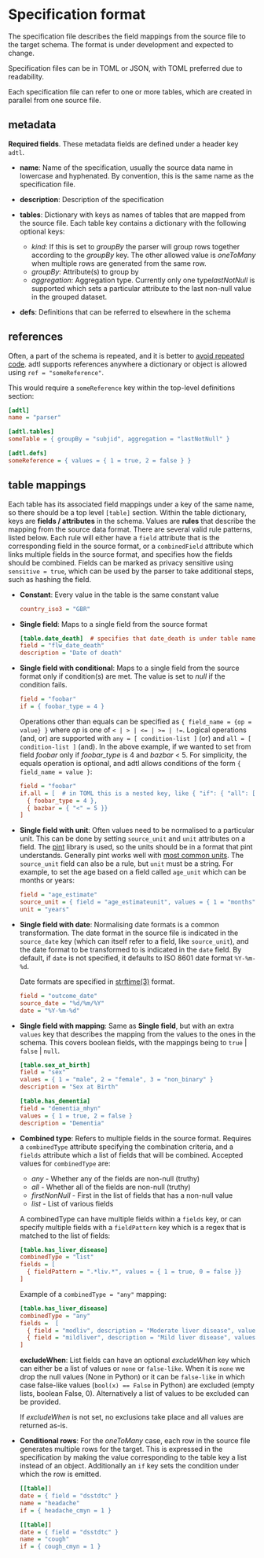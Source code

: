 # Specification format

The specification file describes the field mappings from the source file to the
target schema. The format is under development and expected to change.

Specification files can be in TOML or JSON, with TOML preferred due to readability.

Each specification file can refer to one or more tables, which are
created in parallel from one source file.

## metadata

**Required fields**. These metadata fields are defined under a header key `adtl`.

* **name**: Name of the specification, usually the source data name in
  lowercase and hyphenated. By convention, this is the same name as the
  specification file.
* **description**: Description of the specification
* **tables**: Dictionary with keys as names of tables that are
  mapped from the source file. Each table key contains a dictionary
  with the following optional keys:

  * *kind*: If this is set to *groupBy* the parser will group
    rows together according to the *groupBy* key. The other
    allowed value is *oneToMany* when multiple rows are
    generated from the same row.
  * *groupBy*: Attribute(s) to group by
  * *aggregation*: Aggregation type. Currently only one
    type*lastNotNull* is supported which sets a particular
    attribute to the last non-null value in the grouped dataset.

* **defs**: Definitions that can be referred to elsewhere in the schema

## references

Often, a part of the schema is repeated, and it is better to
[avoid repeated code](https://en.wikipedia.org/wiki/Don%27t_repeat_yourself). adtl
supports references anywhere a dictionary or object is allowed using `ref = "someReference"`.

This would require a `someReference` key within the top-level definitions section:

```ini
[adtl]
name = "parser"

[adtl.tables]
someTable = { groupBy = "subjid", aggregation = "lastNotNull" }

[adtl.defs]
someReference = { values = { 1 = true, 2 = false } }
```

## table mappings

Each table has its associated field mappings under a key of the same
name, so there should be a top level `[table]` section.
Within the table dictionary, keys are **fields / attributes** in the schema. Values are **rules**
that describe the mapping from the source data format. There are several valid
rule patterns, listed below. Each rule will either have a `field` attribute
that is the corresponding field in the source format, or a `combinedField`
attribute which links multiple fields in the source format, and specifies how
the fields should be combined. Fields can be marked as privacy sensitive using
`sensitive = true`, which can be used by the parser to take additional steps,
such as hashing the field.

* **Constant**: Every value in the table is the same constant value

  ```ini
  country_iso3 = "GBR"
  ```

* **Single field**: Maps to a single field from the source format

  ```ini
  [table.date_death]  # specifies that date_death is under table named 'table'
  field = "flw_date_death"
  description = "Date of death"
  ```

* **Single field with conditional**: Maps to a single field from the source format
  only if condition(s) are met. The value is set to *null* if the condition fails.

  ```ini
  field = "foobar"
  if = { foobar_type = 4 }
  ```

  Operations other than equals can be specified as `{ field_name = {op = value} }`
  where *op* is one of `< | > | <= | >= | !=`. Logical operations (and, or) are
  supported with `any = [ condition-list ]` (or) and `all = [ condition-list ]` (and).
  In the above example, if we wanted to set from field *foobar* only if
  *foobar_type* is 4 and *bazbar* < 5. For simplicity, the equals operation is optional,
  and adtl allows conditions of the form `{ field_name = value }`:

  ```ini
  field = "foobar"
  if.all = [  # in TOML this is a nested key, like { "if": { "all": [ ... ] } }
    { foobar_type = 4 },
    { bazbar = { "<" = 5 }}
  ]
  ```

* **Single field with unit**: Often values need to be normalised to a particular unit.
  This can be done by setting `source_unit` and `unit` attributes on a field. The
  [pint](https://pint.readthedocs.io) library is used, so the units should be in a format
  that pint understands. Generally pint works well with
  [most common units](https://github.com/hgrecco/pint/blob/master/pint/default_en.txt).
  The `source_unit` field can also be a rule, but `unit` must be a string. For example,
  to set the age based on a field called `age_unit` which can be months or years:

  ```ini
  field = "age_estimate"
  source_unit = { field = "age_estimateunit", values = { 1 = "months", 2 = "years" }}
  unit = "years"
  ```

* **Single field with date**: Normalising date formats is a common transformation.
  The date format in the source file is indicated in the `source_date` key (which
  can itself refer to a field, like `source_unit`), and the date format to be
  transformed to is indicated in the `date` field. By default, if `date` is not
  specified, it defaults to ISO 8601 date format `%Y-%m-%d`.

  Date formats are specified in [strftime(3)](http://man.openbsd.org/strftime) format.

  ```ini
  field = "outcome_date"
  source_date = "%d/%m/%Y"
  date = "%Y-%m-%d"
  ```

* **Single field with mapping**: Same as **Single field**, but with an extra
  `values` key that describes the mapping from the values to the ones in the
  schema. This covers boolean fields, with the mappings being to `true` | `false` | `null`.

  ```ini
  [table.sex_at_birth]
  field = "sex"
  values = { 1 = "male", 2 = "female", 3 = "non_binary" }
  description = "Sex at Birth"
  ```

  ```ini
  [table.has_dementia]
  field = "dementia_mhyn"
  values = { 1 = true, 2 = false }
  description = "Dementia"
  ```

* **Combined type**: Refers to multiple fields in the source format. Requires
  a `combinedType` attribute specifying the combination criteria, and
  a `fields` attribute which a list of fields that will be combined.
  Accepted values for `combinedType` are:

  * *any* - Whether any of the fields are non-null (truthy)
  * *all* - Whether all of the fields are non-null (truthy)
  * *firstNonNull* - First in the list of fields that has a non-null value
  * *list* - List of various fields

  A combinedType can have multiple fields within a `fields` key, or can specify
  multiple fields with a `fieldPattern` key which is a regex that is matched to the
  list of fields:

  ```ini
  [table.has_liver_disease]
  combinedType = "list"
  fields = [
    { fieldPattern = ".*liv.*", values = { 1 = true, 0 = false }}
  ]
  ```

  Example of a `combinedType = "any"` mapping:

  ```ini
  [table.has_liver_disease]
  combinedType = "any"
  fields =  [
    { field = "modliv", description = "Moderate liver disease", values = { 1 = true, 0 = false }},
    { field = "mildliver", description = "Mild liver disease", values = { 1 = true, 0 = false }},
  ]
  ```

  **excludeWhen**: List fields can have an optional *excludeWhen* key which can either be a list of values or `none` or `false-like`. When it is `none` we drop the null values (None in Python) or it can be `false-like` in which case false-like values (`bool(x) == False` in Python) are excluded (empty lists, boolean False, 0). Alternatively a list of values to be excluded can be provided.

  If *excludeWhen* is not set, no exclusions take place and all values are returned as-is.

* **Conditional rows**: For the *oneToMany* case, each row in the source file generates
  multiple rows for the target. This is expressed in the specification by making the
  value corresponding to the table key a list instead of an object. Additionally
  an `if` key sets the condition under which the row is emitted.

  ```ini
  [[table]]
  date = { field = "dsstdtc" }
  name = "headache"
  if = { headache_cmyn = 1 }

  [[table]]
  date = { field = "dsstdtc" }
  name = "cough"
  if = { cough_cmyn = 1 }
  ```
